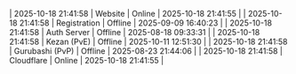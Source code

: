 | 2025-10-18 21:41:58 | Website | Online | 2025-10-18 21:41:55 |
| 2025-10-18 21:41:58 | Registration | Offline | 2025-09-09 16:40:23 |
| 2025-10-18 21:41:58 | Auth Server | Offline | 2025-08-18 09:33:31 |
| 2025-10-18 21:41:58 | Kezan (PvE) | Offline | 2025-10-11 12:51:30 |
| 2025-10-18 21:41:58 | Gurubashi (PvP) | Offline | 2025-08-23 21:44:06 |
| 2025-10-18 21:41:58 | Cloudflare | Online | 2025-10-18 21:41:55 |
